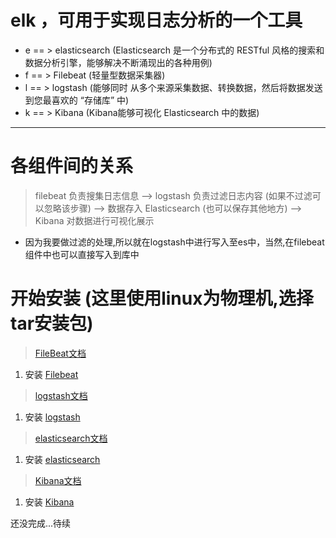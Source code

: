 # elk ，可用于实现日志分析的一个工具
- e == > elasticsearch (Elasticsearch 是一个分布式的 RESTful 风格的搜索和数据分析引擎，能够解决不断涌现出的各种用例)
- f == > Filebeat (轻量型数据采集器)
- l == > logstash (能够同时 从多个来源采集数据、转换数据，然后将数据发送到您最喜欢的 “存储库” 中)
- k == > Kibana (Kibana能够可视化 Elasticsearch 中的数据)

--- 

# 各组件间的关系
> filebeat 负责搜集日志信息 ——> logstash 负责过滤日志内容 (如果不过滤可以忽略该步骤) ——> 数据存入 Elasticsearch (也可以保存其他地方) ——> Kibana 对数据进行可视化展示
- 因为我要做过滤的处理,所以就在logstash中进行写入至es中，当然,在filebeat组件中也可以直接写入到库中

# 开始安装 (这里使用linux为物理机,选择tar安装包)

> [FileBeat文档](https://www.elastic.co/guide/en/beats/libbeat/current/index.html)
1. 安装 [Filebeat](https://www.elastic.co/downloads/beats/filebeat)

> [logstash文档](https://www.elastic.co/guide/en/logstash/current/index.html)
1. 安装 [logstash](https://www.elastic.co/cn/downloads/logstash)

> [elasticsearch文档](https://www.elastic.co/guide/en/elasticsearch/reference/current/index.html)
1. 安装 [elasticsearch](https://www.elastic.co/de/downloads/elasticsearch)

> [Kibana文档](https://www.elastic.co/guide/en/kibana/current/index.html)
1. 安装 [Kibana](https://www.elastic.co/cn/downloads/kibana)

还没完成...待续
